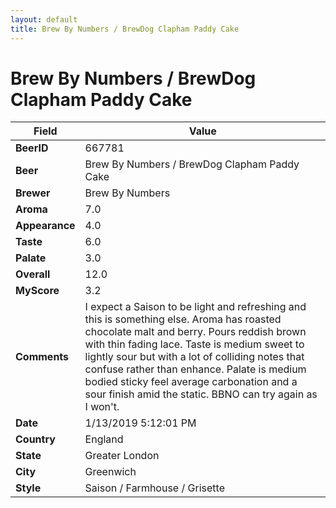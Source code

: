 ```yaml
---
layout: default
title: Brew By Numbers / BrewDog Clapham Paddy Cake
---
```


# Brew By Numbers / BrewDog Clapham Paddy Cake

| Field         | Value     |
|---------------|-----------|
| **BeerID** | 667781 |
| **Beer** | Brew By Numbers / BrewDog Clapham Paddy Cake |
| **Brewer** | Brew By Numbers |
| **Aroma** | 7.0 |
| **Appearance** | 4.0 |
| **Taste** | 6.0 |
| **Palate** | 3.0 |
| **Overall** | 12.0 |
| **MyScore** | 3.2 |
| **Comments** | I expect a Saison to be light and refreshing and this is something else. Aroma has roasted chocolate malt and berry. Pours reddish brown with thin fading lace. Taste is medium sweet to lightly sour but with a lot of colliding notes that confuse rather than enhance. Palate is medium bodied sticky feel average carbonation and a sour finish amid the static. BBNO can try again as I won't. |
| **Date** | 1/13/2019 5:12:01 PM |
| **Country** | England |
| **State** | Greater London |
| **City** | Greenwich |
| **Style** | Saison / Farmhouse / Grisette |
